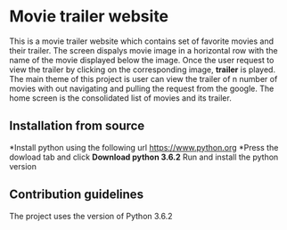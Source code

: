 

# Movie trailer website
This is a movie trailer website which contains set of favorite movies and their trailer. The screen dispalys movie image in a horizontal row with the name of the movie displayed below the image. Once the user request to view the trailer by clicking on the corresponding image, **trailer** is played. The main theme of this project is user can view the trailer of n number of movies with out navigating and pulling the request from the google. The home screen is the consolidated list of movies and its trailer.

## Installation from source
*Install python using the following url https://www.python.org
*Press the dowload tab and click **Download python 3.6.2**
Run and install the python version

## Contribution guidelines
The project uses the version of Python 3.6.2




